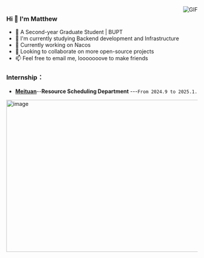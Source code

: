 <img align="right" alt="GIF" src="https://github-readme-stats.vercel.app/api?username=MatthewAden&theme=omni&count_private=true&card_width=250" />

### Hi 👋  I'm Matthew

- 🏫 A Second-year Graduate Student | BUPT
- 🤨 I'm currently studying Backend development and Infrastructure
- 🔭 Currently working on Nacos
- 🌱 Looking to collaborate on more open-source projects
- 📫 Feel free to email me, looooooove to make friends

### Internship：
- [**Meituan**](https://www.meituan.com/)--**Resource Scheduling Department** ---`From 2024.9 to 2025.1.`


<img width="1047" height="400" alt="image" src="https://github.com/MatthewAden/data-structure/blob/master/5391735569653_.pic.jpg" style="display: block; margin-left: auto; margin-right: auto;">
 
